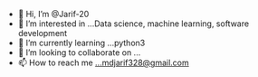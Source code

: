 - 👋 Hi, I’m @Jarif-20
- 👀 I’m interested in ...Data science, machine learning, software development
- 🌱 I’m currently learning ...python3
- 💞️ I’m looking to collaborate on ...
- 📫 How to reach me ...mdjarif328@gmail.com

<!---
Jarif-20/Jarif-20 is a ✨ special ✨ repository because its `README.md` (this file) appears on your GitHub profile.
You can click the Preview link to take a look at your changes.
--->
